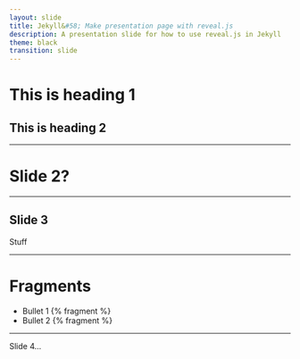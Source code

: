 ```yaml
---
layout: slide
title: Jekyll&#58; Make presentation page with reveal.js
description: A presentation slide for how to use reveal.js in Jekyll
theme: black
transition: slide
---
```


# This is heading 1

## This is heading 2

---

# Slide 2?

---

## Slide 3

Stuff

---

# Fragments

 - Bullet 1 {% fragment %}
 - Bullet 2 {% fragment %}

---

Slide 4...